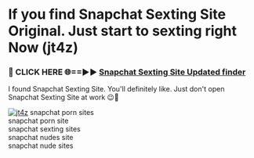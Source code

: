 # If you find Snapchat Sexting Site Original. Just start to sexting right Now (jt4z)

<h3>🔴 CLICK HERE 🌐==►► <a href="https://tinyurl.com/mtbk5fxa" rel="nofollow">Snapchat Sexting Site Updated finder</a></h3>

I found Snapchat Sexting Site. You'll definitely like. Just don't open Snapchat Sexting Site at work 😉💬

[![jt4z](https://i.imgur.com/Q8WKrnY.jpeg)](https://tinyurl.com/mtbk5fxa)
snapchat porn sites<br>
snapchat porn site<br>
snapchat sexting sites<br>
snapchat nudes site<br>
snapchat nude sites